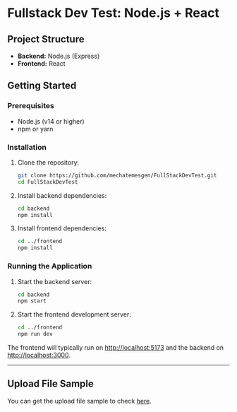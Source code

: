 # Fullstack Dev Test: Node.js + React

## Project Structure

- **Backend:** Node.js (Express)
- **Frontend:** React

## Getting Started

### Prerequisites

- Node.js (v14 or higher)
- npm or yarn

### Installation

1. Clone the repository:
    ```bash
    git clone https://github.com/mechatemesgen/FullStackDevTest.git
    cd FullStackDevTest
    ```

2. Install backend dependencies:
    ```bash
    cd backend
    npm install
    ```

3. Install frontend dependencies:
    ```bash
    cd ../frontend
    npm install
    ```

### Running the Application

1. Start the backend server:
    ```bash
    cd backend
    npm start
    ```

2. Start the frontend development server:
    ```bash
    cd ../frontend
    npm run dev
    ```

The frontend will typically run on [http://localhost:5173](http://localhost:5173) and the backend on [http://localhost:3000](http://localhost:3000).

---

## Upload File Sample

You can get the upload file sample to check [here](https://drive.google.com/drive/u/0/folders/1L3D_XAFvXZiWY0zXY-HfXe1afX2WoolK).
